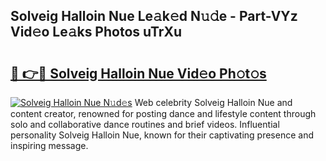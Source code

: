 ## Solveig Halloin Nue Le𝚊k𝚎d N𝚞𝚍e - Part-VYz Vid𝚎o Le𝚊ks Photos uTrXu

# <h2><a href="http://fb76lup.evod.top/?m=Solveig+Halloin+Nue">🔗 👉🔴 Solveig Halloin Nue Vid𝚎o Ph𝚘t𝚘s</a></h2>

[![Solveig Halloin Nue N𝚞d𝚎s](https://i.imgur.com/8V9OHl7.gif)](http://fb76lup.evod.top/?m=Solveig+Halloin+Nue)
Web celebrity Solveig Halloin Nue and content creator, renowned for posting dance and lifestyle content through solo and collaborative dance routines and brief videos. Influential personality Solveig Halloin Nue, known for their captivating presence and inspiring message. 
